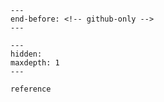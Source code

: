 ```{include} ../README.md
---
end-before: <!-- github-only -->
---
```

```{toctree}
---
hidden:
maxdepth: 1
---

reference
```
